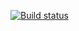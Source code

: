 [![Build status](https://ci.appveyor.com/api/projects/status/9xamps7b3i7ciair?svg=true)](https://ci.appveyor.com/project/AlexRV83/postmanecho)